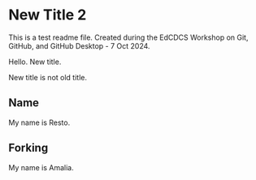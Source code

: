# New Title 2
This is a test readme file. Created during the EdCDCS Workshop on Git, GitHub, and GitHub Desktop -  7 Oct 2024.

Hello. New title.

New title is not old title.

## Name

My name is Resto.

## Forking

My name is Amalia.
